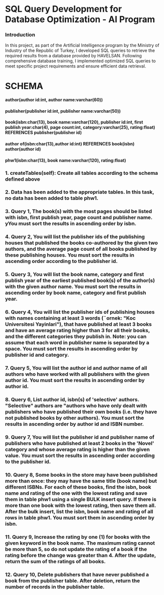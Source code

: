 # SQL Query Development for Database Optimization - AI Program

### Introduction

In this project, as part of the Artificial Intelligence program by the Ministry of Industry of the Republic of Turkey, I developed SQL queries to retrieve the required results from a database provided by HAVELSAN. Following comprehensive database training, I implemented optimized SQL queries to meet specific project requirements and ensure efficient data retrieval.

# SCHEMA
#### author(author id:int, author name:varchar(60))
#### publisher(publisher id:int, publisher name:varchar(50))
#### book(isbn:char(13), book name:varchar(120), publisher id:int, first publish year:char(4), page count:int, category:varchar(25), rating:float) REFERENCES publisher(publisher id)
#### author of(isbn:char(13),author id:int) REFERENCES book(isbn) author(author id)
#### phw1(isbn:char(13), book name:varchar(120), rating:float)

### 1. createTables(self): Create all tables according to the schema defined above

### 2. Data has been added to the appropriate tables. In this task, no data has been added to table phw1.

### 3. Query 1, The book(s) with the most pages should be listed with isbn, first publish year, page count and publisher name. yYou must sort the results in ascending order by isbn. 

### 4. Query 2, You will list the publisher ids of the publishing houses that published the books co-authored by the given two authors, and the average page count of all books published by these publishing houses. You must sort the results in ascending order according to the publisher id. 

### 5. Query 3, You will list the book name, category and first publish year of the earliest published book(s) of the author(s) with the given author name. You must sort the results in ascending order by book name, category and first publish year. 

### 6. Query 4, You will list the publisher ids of publishing houses with names containing at least 3 words (¨ornek: "Koc Universitesi Yayinlari"), that have published at least 3 books and have an average rating higher than 3 for all their books, and the different categories they publish in. Note: you can assume that each word in publisher name is separated by a space. You must sort the results in ascending order by publisher id and category.

### 7. Query 5, You will list the author id and author name of all authors who have worked with all publishers with the given author id. You must sort the results in ascending order by author id.

### 8. Query 6, List author id, isbn(s) of 'selective' authors. "Selective" authors are "authors who have only dealt with publishers who have published their own books (i.e. they have not published books by other authors). You must sort the results in ascending order by author id and ISBN number.

### 9. Query 7, You will list the publisher id and publisher name of publishers who have published at least 2 books in the 'Novel' category and whose average rating is higher than the given value. You must sort the results in ascending order according to the publisher id.

### 10. Query 8, Some books in the store may have been published more than once: they may have the same title (book name) but different ISBNs. For each of these books, find the isbn, book name and rating of the one with the lowest rating and save them in table phw1 using a single BULK insert query. If there is more than one book with the lowest rating, then save them all. After the bulk insert, list the isbn, book name and rating of all rows in table phw1. You must sort them in ascending order by isbn.

### 11. Query 9, Increase the rating by one (1) for books with the given keyword in the book name. The maximum rating cannot be more than 5, so do not update the rating of a book if the rating before the change was greater than 4. After the update, return the sum of the ratings of all books.

### 12. Query 10, Delete publishers that have never published a book from the publisher table. After deletion, return the number of records in the publisher table.
